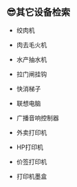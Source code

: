 ## 😎其它设备检索

* 绞肉机

* 肉去毛火机

* 水产抽水机

* 拉门闸挂钩

* 快消梯子

* 联想电脑

* 广播音响控制器

* 外卖打印机

* HP打印机

* 价签打印机

* 打印机墨盒
